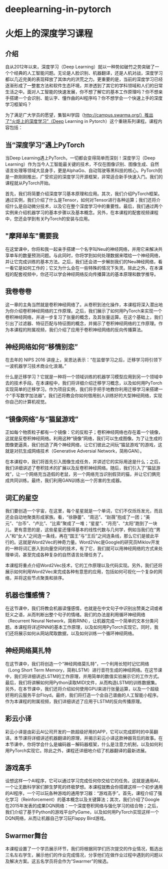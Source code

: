 # deeplearning-in-pytorch
# 火炬上的深度学习课程

## 介绍

自从2012年以来，深度学习（Deep Learning）就以一种势如破竹之势突破了一个个经典的人工智能问题。无论是人脸识别、机器翻译，还是人机对战，深度学习都以几近完美的表现释放了其体内的洪荒之力。更重要的是，当前的深度学习已经逐渐形成了一整套方法和软件生态环境，并渗透到了其它的学科领域和人们的日常生活之中。面对人工智能的快速发展，你不想了解它的基本工作原理吗？你不想亲手搭建一个会识别、能认字、懂作曲的AI程序吗？你不想学会一个快速上手的深度学习框架吗？

为了满足广大学员的愿望，集智AI学园（http://campus.swarma.org/）推出了“火炬上的深度学习”（Deep Learning in Pytorch）这个重磅系列课程。课程内容包括：

## 当“深度学习”遇上PyTorch
当Deep Learning遇上PyTorch，一切都会变得简单而深刻！深度学习（Deep Learning）作为当今人工智能最关键的技术，不仅在图像识别、图像生成、自然语言处理等领域大显身手，更是AlphaGo、自动驾驶等黑科技的核心。PyTorch则是一款刚刚推出，广受欢迎的深度学习开源框架，非常适合新手快速入门。我们的课程就从PyTorch开始。

首先，我们将简要介绍深度学习基本原理和应用。其次，我们介绍PyTorch框架。通过实例，我们介绍了什么是Tensor，如何对Tensor进行各种运算；我们还将介绍什么是自动微分技术，以及它在整个深度学习中的重要性。最后，我们通过两个实例来介绍机器学习的基本步骤以及基本概念。另外，在本课程的配套视频课程中，您还会学到有关PyTorch的安装与应用。

## "摩拜单车"需要我
在这堂课中，你将和我一起亲手搭建一个名字叫Neu的神经网络，并用它来解决共享单车的数量预测问题。与此同时，你将学到如何处理数据来喂给一个神经网络，并让它完成训练的基本方法。之后，我们还会进一步解剖我们的Neu神经网络，看一看它是如何工作的；它又为什么会在一些特殊的情况下失灵。除此之外，在本课程的配套视频中，你还可以学会神经网络反向传播算法的基本原理和数学推导。

## 我卷卷卷
这一章的主角当然就是卷积神经网络了。从卷积到池化操作，本课程将深入潜出地为你介绍卷积神经网络的工作原理。之后，我们展示了如何用PyTorch来实现一个卷积神经网络，并进一步复习了张量的概念，及其张量运算。在这个基础上，我们引出了过滤器、特征匹配与特征图的概念，并揭示了卷积神经网络的工作原理。作为本课程的附属视频，我们介绍了应用于卷积神经网络的反向传播算法。

## 神经网络如何“移情别恋”
在去年的 NIPS 2016 讲座上，吴恩达表示：“在监督学习之后，迁移学习将引领下一波机器学习技术商业化浪潮。” 

什么是迁移学习？它就是一种将一个领域训练的机器学习模型应用到另一个领域中去的技术手段。在本课程中，我们将详细介绍迁移学习概念，以及如何用PyTorch实现简单的迁移学习。作为项目实例，我们将手把手地教你利用迁移学习来搭建一个“手写数字加法器”。我们还将教会你如何借用别人训练好的大型神经网络，实现你自己的计算机视觉。

## “镜像网络”与“猫鼠游戏”
正如每个物质粒子都有一个镜像：它的反粒子；卷积神经网络也存在着一个镜像，这就是反卷积神经网络。利用这种“镜像”网络，我们可以生成图像。为了让生成的图像更逼真，我们创造了两个神经网络，让它们彼此之间玩“猫鼠游戏”的游戏，这就是对抗生成网络技术（Generative Adversial Network，简称GAN）。

在本课程中，我们将首先引入图像生成任务，并讲述它的实际用途是什么；之后，我们详细讲述了卷积技术的扩展以及反卷积神经网络。随后，我们引入了“猫鼠游戏”，让一个网络充当造假的老鼠，另一个网络充当识别假货的猫，并让它们俩完成共同训练。最终，我们利用GAN训练出一个厉害的生成器。

## 词汇的星空
我们要创造一个宇宙，在这里，每个星星就是一个单词，它们不仅烁烁发光，而且还会自动地聚类形成家族。看，“徐静蕾”、“周迅”、“赵薇”抱成了一团；“美元”、“台币”、“卢比”、“比索”聚成了一堆；“星星”、“月亮”、“太阳”跑到了一块儿。更有意思的是，这些星星还懂得基本的线性代数与几何学，例如当我们在“男人”和“女人”之间连一条线，再在“国王”与“王后”之间连条线，那么它们是彼此平行的。这就是Word2Vec的神奇力量。Word2Vec是Google的研究员Miklov开发的一种将词汇嵌入到向量空间的技术，有了它，我们就可以用神经网络的方式来处理单词，甚至完成各种复杂的自然语言处理任务了。

本课程将重点介绍Word2Vec技术，它的工作原理以及代码实现。另外，我们还将展示如何利用Word2Vec来完成各种有意思的应用，包括如何可视化一个复杂的网络，并将这些节点聚类和排序。

## 机器也懂感情？
在这节课中，我们将教会机器读懂感情，也就是在中文句子中识别出赞美之词或者贬义之语，从而判断出整个句子的情绪。我们的办法是利用循环神经网络（Recurrent Neural Network，简称RNN），让机器完成一个简单的文本分类问题。本课程将详述RNN的基本工作原理，以及如何用PyTorch实现它。同时，我们还将展示如何从网站爬取数据，以及如何训练一个循环神经网络。

## 神经网络莫扎特
在这节课中，我们将创造一个“神经网络莫扎特”，一个利用长短时记忆网络（Long Short Term Memory，简称LSTM）进行音符生成的神经网络。在这节课中，我们将详细讲述LSTM的工作原理，并用简单的数值实验展示它的工作方式。最后，我们将讲解如何用Python读取MIDI文件，从而构造LSTM的训练数据集。另外，在本节课中，我们还将介绍如何使用GPU来进行张量运算，以及一个超级好用的云服务平台Floyd。最终，我们将打造一个会自己谱曲的人工智能小程序。作为本课程的附属视频，我们详细讲述了应用于LSTM的反向传播原理。

## 彩云小译
彩云小译是由彩云AI公司开发的一款超级好用的APP，它可以完成即时的中英翻译。本节课将详细讲述机器翻译的原理，并揭示彩云小译这款神器背后的故事。在本节课中，你将学会什么是编码器－解码器框架，什么是注意力机制，以及如何利用PyTorch实现它。除此之外，课程还详细地介绍了机器翻译的最新进展。

## 游戏高手
设想这样一个AI程序，它可以通过学习完成任何你交给它的任务。这就是通用AI，一个让无数科学家们醉生梦死的终极梦想。本课程就教会你搭建这样一个初步通用的AI程序，一个可以玩各种游戏的通用学习器：“游戏高手”。首先，课程介绍了强化学习（Reinforcement）的基本概念以及关键算法；其次，我们介绍了Google在2015年发表的成果DQN网络：一个深度卷积网络与强化学习的结合物；之后，我们介绍了基于Python的游戏平台PyGame，以及如何用PyTorch实现这样一个DQN网络，从而让机器自己学习玩Flappy Bird游戏。

## Swarmer舞台
本课程设置了一个学员展示环节，我们将根据同学们历次提交的作业情况，甄选出三名左右学生，展示他们的作业完成情况，分享他们在做作业过程中遇到的问题以及解决方案。这五名学员将会作为“Swarmer”的候选。
